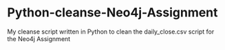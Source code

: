 # Python-cleanse-Neo4j-Assignment
My cleanse script written in Python to clean the daily_close.csv script for the Neo4j Assignment
